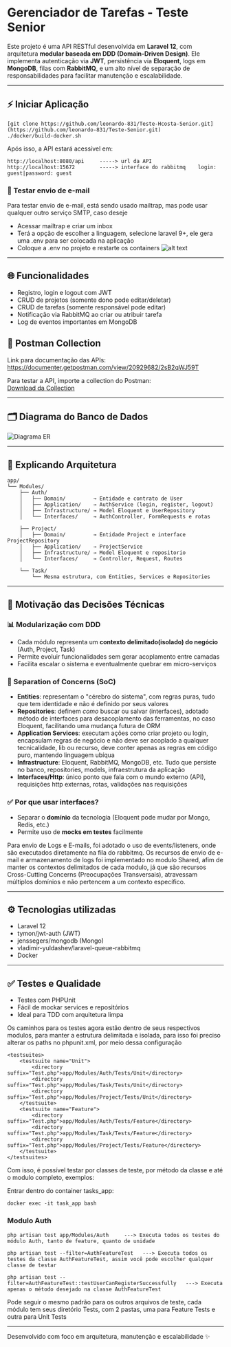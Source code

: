 # Gerenciador de Tarefas - Teste Senior

Este projeto é uma API RESTful desenvolvida em **Laravel 12**, com arquitetura **modular baseada em DDD (Domain-Driven Design)**. Ele implementa autenticação via **JWT**, persistência via **Eloquent**, logs em **MongoDB**, filas com **RabbitMQ**, e um alto nível de separação de responsabilidades para facilitar manutenção e escalabilidade.

---

## ⚡ Iniciar Aplicação



```Rodar no terminal
[git clone https://github.com/leonardo-831/Teste-Hcosta-Senior.git](https://github.com/leonardo-831/Teste-Senior.git)
./docker/build-docker.sh
```

Após isso, a API estará acessível em:
```
http://localhost:8080/api     -----> url da API
http://localhost:15672        -----> interface do rabbitmq    login: guest|password: guest
```

### 📧 Testar envio de e-mail



Para testar envio de e-mail, está sendo usado mailtrap, mas pode usar qualquer outro serviço SMTP, caso deseje

- Acessar mailtrap e criar um inbox
- Terá a opção de escolher a linguagem, selecione laravel 9+, ele gera uma .env para ser colocada na aplicação
- Coloque a .env no projeto e restarte os containers
![alt text](documentation/mailtrap.png)

---

## 🌐 Funcionalidades

- Registro, login e logout com JWT
- CRUD de projetos (somente dono pode editar/deletar)
- CRUD de tarefas (somente responsável pode editar)
- Notificação via RabbitMQ ao criar ou atribuir tarefa
- Log de eventos importantes em MongoDB

## 📌 Postman Collection  
Link para documentação das APIs: https://documenter.getpostman.com/view/20929682/2sB2qWJ59T

Para testar a API, importe a collection do Postman:  
[Download da Collection](/documentation/Teste-Hcosta.postman_collection.json) 

---

## 🗂️ Diagrama do Banco de Dados

![Diagrama ER](documentation/database-diagram.png)

---

## 📂 Explicando Arquitetura

```
app/
└── Modules/
    ├── Auth/
    │   ├── Domain/         → Entidade e contrato de User
    │   ├── Application/    → AuthService (login, register, logout)
    │   ├── Infrastructure/ → Model Eloquent e UserRepository
    │   └── Interfaces/     → AuthController, FormRequests e rotas
    
    ├── Project/
    │   ├── Domain/         → Entidade Project e interface ProjectRepository
    │   ├── Application/    → ProjectService
    │   ├── Infrastructure/ → Model Eloquent e repositorio
    │   └── Interfaces/     → Controller, Request, Routes

    └── Task/
        └── Mesma estrutura, com Entities, Services e Repositories
```

---

## 🧠 Motivação das Decisões Técnicas

### 📊 Modularização com DDD
- Cada módulo representa um **contexto delimitado(isolado) do negócio** (Auth, Project, Task)
- Permite evoluir funcionalidades sem gerar acoplamento entre camadas
- Facilita escalar o sistema e eventualmente quebrar em micro-serviços

### 📖 Separation of Concerns (SoC)
- **Entities**: representam o "cérebro do sistema", com regras puras, tudo que tem identidade e não é definido por seus valores
- **Repositories**: definem *como* buscar ou salvar (interfaces), adotado método de interfaces para desacoplamento das ferramentas, no caso Eloquent, facilitando uma mudança futura de ORM
- **Application Services**: executam ações como criar projeto ou login, encapsulam regras de negócio e não deve ser acoplado a qualquer tecnicalidade, lib ou recurso, deve conter apenas as regras em código puro, mantendo linguagem ubíqua
- **Infrastructure**: Eloquent, RabbitMQ, MongoDB, etc. Tudo que persiste no banco, repositories, models, infraestrutura da aplicação
- **Interfaces/Http**: único ponto que fala com o mundo externo (API), requisições http externas, rotas, validações nas requisições

### ✅ Por que usar interfaces?
- Separar o **domínio** da tecnologia (Eloquent pode mudar por Mongo, Redis, etc.)
- Permite uso de **mocks em testes** facilmente

Para envio de Logs e E-mails, foi adotado o uso de events/listeners, onde são executados diretamente na fila do rabbitmq. Os recursos de envio de e-mail e armazenamento de logs foi implementado no modulo Shared, afim de manter os contextos delimitados de cada modulo, já que são recursos Cross-Cutting Concerns (Preocupações Transversais),
atravessam múltiplos domínios e não pertencem a um contexto específico.

---

## ⚙ Tecnologias utilizadas
- Laravel 12
- tymon/jwt-auth (JWT)
- jenssegers/mongodb (Mongo)
- vladimir-yuldashev/laravel-queue-rabbitmq
- Docker

---

## ✅ Testes e Qualidade
- Testes com PHPUnit
- Fácil de mockar services e repositórios
- Ideal para TDD com arquitetura limpa

Os caminhos para os testes agora estão dentro de seus respectivos modulos, para manter a estrutura delimitada e isolada, para isso foi preciso
alterar os paths no phpunit.xml, por meio dessa configuração
```
<testsuites>
    <testsuite name="Unit">
        <directory suffix="Test.php">app/Modules/Auth/Tests/Unit</directory>
        <directory suffix="Test.php">app/Modules/Task/Tests/Unit</directory>
        <directory suffix="Test.php">app/Modules/Project/Tests/Unit</directory>
    </testsuite>
    <testsuite name="Feature">
        <directory suffix="Test.php">app/Modules/Auth/Tests/Feature</directory>
        <directory suffix="Test.php">app/Modules/Task/Tests/Feature</directory>
        <directory suffix="Test.php">app/Modules/Project/Tests/Feature</directory>
    </testsuite>
</testsuites>
```
Com isso, é possível testar por classes de teste, por método da classe e até o modulo completo, exemplos:

Entrar dentro do container tasks_app:
```
docker exec -it task_app bash
```

### Modulo Auth
```
php artisan test app/Modules/Auth     ---> Executa todos os testes do módulo Auth, tanto de feature, quanto de unidade
```
```
php artisan test --filter=AuthFeatureTest   ---> Executa todos os testes da classe AuthFeatureTest, assim você pode escolher qualquer classe de testar
```
```
php artisan test --filter=AuthFeatureTest::testUserCanRegisterSuccessfully   ---> Executa apenas o método desejado na classe AuthFeatureTest
```
Pode seguir o mesmo padrão para os outros arquivos de teste, cada módulo tem seus diretório Tests, com 2 pastas, uma para Feature Tests e outra para Unit Tests

---

Desenvolvido com foco em arquitetura, manutenção e escalabilidade ✨
